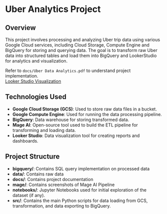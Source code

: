 # Uber Analytics Project

## Overview

This project involves processing and analyzing Uber trip data using various Google Cloud services, including Cloud Storage, Compute Engine and BigQuery for storing and querying data. The goal is to transform raw Uber data into structured tables and load them into BigQuery and LookerStudio for analytics and visualization.

Refer to `docs/Uber Data Analytics.pdf` to understand project implementation. <br>
[Looker Studio Visualization](https://lookerstudio.google.com/u/0/reporting/20849a3e-fcc5-4455-9942-291da35781d4/page/l2C9D)

## Technologies Used

- **Google Cloud Storage (GCS)**: Used to store raw data files in a bucket.
- **Google Compute Engine**: Used for running the data processing pipeline.
- **BigQuery**: Data warehouse for storing transformed data.
- **Mage AI**: Open-source tool used to build the ETL pipeline for transforming and loading data.
- **Looker Studio**: Data visualization tool for creating reports and dashboards.

## Project Structure

- **bigquery/**: Contains SQL query implementation on processed data
- **data/**: Contains raw data
- **docs/**: Contains project documentation
- **mage/**: Contains screenshots of Mage AI Pipeline
- **notebooks/**: Jupyter Notebooks used for initial exploration of the dataset (if any).
- **src/**: Contains the main Python scripts for data loading from GCS, transformation, and  data exporting to BigQuery.
